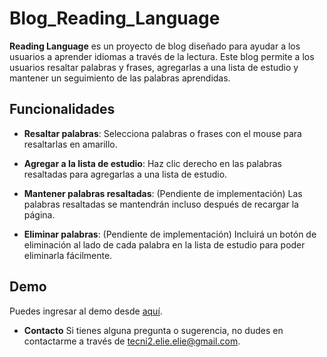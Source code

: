 # Blog_Reading_Language

**Reading Language** es un proyecto de blog diseñado para ayudar a los usuarios a aprender idiomas a través de la lectura. Este blog permite a los usuarios resaltar palabras y frases, agregarlas a una lista de estudio y mantener un seguimiento de las palabras aprendidas.

## Funcionalidades

- **Resaltar palabras**: Selecciona palabras o frases con el mouse para resaltarlas en amarillo.
- **Agregar a la lista de estudio**: Haz clic derecho en las palabras resaltadas para agregarlas a una lista de estudio.

- **Mantener palabras resaltadas**: (Pendiente de implementación) Las palabras resaltadas se mantendrán incluso después de recargar la página.

- **Eliminar palabras**: (Pendiente de implementación) Incluirá un botón de eliminación al lado de cada palabra en la lista de estudio para poder eliminarla fácilmente.

## Demo

Puedes ingresar al demo desde [aquí](https://reading-language.netlify.app/).

- **Contacto**
Si tienes alguna pregunta o sugerencia, no dudes en contactarme a través de tecni2.elie.elie@gmail.com.


